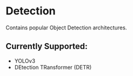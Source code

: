 # Detection

Contains popular Object Detection architectures.

## Currently Supported:
- YOLOv3
- DEtection TRansformer (DETR)
